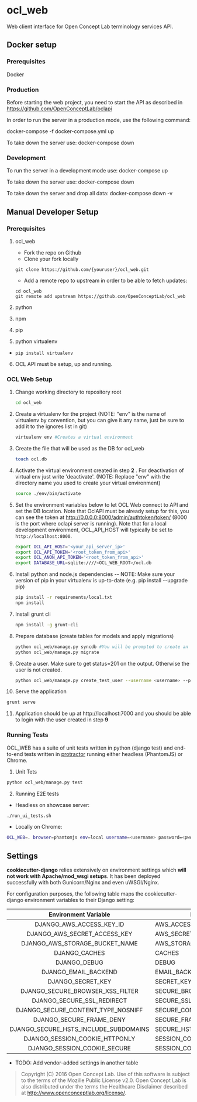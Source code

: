 # ocl_web

Web client interface for Open Concept Lab terminology services API.

## Docker setup

### Prerequisites

Docker

### Production

Before starting the web project, you need to start the API as described in
https://github.com/OpenConceptLab/oclapi

In order to run the server in a production mode, use the following command:

docker-compose -f docker-compose.yml up

To take down the server use:
docker-compose down

### Development

To run the server in a development mode use:
docker-compose up

To take down the server use:
docker-compose down

To take down the server and drop all data:
docker-compose down -v

## Manual Developer Setup

### Prerequisites

1. ocl_web  
   * Fork the repo on Github
   * Clone your fork locally
   ```
   git clone https://github.com/{youruser}/ocl_web.git
   ```   
   * Add a remote repo to upstream in order to be able to fetch updates:
   ```
   cd ocl_web
   git remote add upstream https://github.com/OpenConceptLab/ocl_web
   ```
   
2. python
3. npm
4. pip
5. python virtualenv
  * ``` pip install virtualenv ```
6. OCL API must be setup, up and running.

### OCL Web Setup

1. Change working directory to repository root
   ```sh
   cd ocl_web 
   ```
2. Create a virtualenv for the project (NOTE: "env" is the name of virtualenv by convention, but you can give it any name, just be sure to add it to the ignores list in git)
   ```sh 
   virtualenv env #Creates a virtual environment
   ```
3. Create the file that will be used as the DB for ocl_web
   ```sh
   touch ocl.db 
   ```
4. Activate the virtual environment created in step __2__ . For deactivation of virtual env just write 'deactivate'. (NOTE: Replace "env" with the directory name you used to create your virtual environment)
   ```sh
   source ./env/bin/activate
   ```
5. Set the environment variables below to let OCL Web connect to API and set the DB location. Note that OclAPI must be already setup for this, you can see the token at http://0.0.0.0:8000/admin/authtoken/token/ (8000 is the port where oclapi server is running). Note that for a local development environment, OCL_API_HOST will typically be set to `http://localhost:8000`.
   
   ```sh
   export OCL_API_HOST='<your_api_server_ip>'
   export OCL_API_TOKEN='<root_token_from_api>'
   export OCL_ANON_API_TOKEN='<root_token_from_api>'
   export DATABASE_URL=sqlite:////<OCL_WEB_ROOT>/ocl.db
   
   ```
   
6. Install python and node.js dependencies -- NOTE: Make sure your version of pip in your virtualenv is up-to-date (e.g. pip install --upgrade pip)
   ```sh 
   pip install -r requirements/local.txt
   npm install
   ```
7. Install grunt cli 
   ```sh
   npm install -g grunt-cli
   ```
8. Prepare database (create tables for models and apply migrations)
   ```sh
   python ocl_web/manage.py syncdb #You will be prompted to create an ocl_web superuser
   python ocl_web/manage.py migrate 
   ```
9. Create a user. Make sure to get status=201 on the output. Otherwise the user is not created.
   ```sh
   python ocl_web/manage.py create_test_user --username <username> --password <password>
   ```
10. Serve the application 
   ```sh 
   grunt serve 
   ```
11. Application should be up at http://localhost:7000 and you should be able to login with the user created in step __9__


### Running Tests

OCL_WEB has a suite of unit tests written in python (django test) and end-to-end tests written in [protractor](https://github.com/angular/protractor) running either headless (PhantomJS) or Chrome.

1. Unit Tets
  ```sh
  python ocl_web/manage.py test 
  ``` 
2. Running E2E tests
  * Headless on showcase server: 
  ```sh
  ./run_ui_tests.sh 
  ```
  * Locally on Chrome: 
  ```sh 
  OCL_WEB=. browser=phantomjs env=local username=<username> password=<pwd> ./run_ui_tests.sh
  ```


## Settings

__cookiecutter-django__ relies extensively on environment settings which **will not work with Apache/mod_wsgi setups**. It has been deployed successfully with both Gunicorn/Nginx and even uWSGI/Nginx.

For configuration purposes, the following table maps the cookiecutter-django environment variables to their Django setting:

|          Environment Variable         | Django Setting                 | Development Default                            | Production Default                          |
|:-------------------------------------:|--------------------------------|------------------------------------------------|---------------------------------------------|
| DJANGO_AWS_ACCESS_KEY_ID              | AWS_ACCESS_KEY_ID              | n/a                                            | raises error                                |
| DJANGO_AWS_SECRET_ACCESS_KEY          | AWS_SECRET_ACCESS_KEY          | n/a                                            | raises error                                |
| DJANGO_AWS_STORAGE_BUCKET_NAME        | AWS_STORAGE_BUCKET_NAME        | n/a                                            | raises error                                |
| DJANGO_CACHES                         | CACHES                         | locmem                                         | memcached                                   |
| DJANGO_DEBUG                          | DEBUG                          | True                                           | False                                       |
| DJANGO_EMAIL_BACKEND                  | EMAIL_BACKEND                  | django.core.mail.backends.console.EmailBackend | django.core.mail.backends.smtp.EmailBackend |
| DJANGO_SECRET_KEY                     | SECRET_KEY                     | CHANGEME!!!                                    | raises error                                |
| DJANGO_SECURE_BROWSER_XSS_FILTER      | SECURE_BROWSER_XSS_FILTER      | n/a                                            | True                                        |
| DJANGO_SECURE_SSL_REDIRECT            | SECURE_SSL_REDIRECT            | n/a                                            | True                                        |
| DJANGO_SECURE_CONTENT_TYPE_NOSNIFF    | SECURE_CONTENT_TYPE_NOSNIFF    | n/a                                            | True                                        |
| DJANGO_SECURE_FRAME_DENY              | SECURE_FRAME_DENY              | n/a                                            | True                                        |
| DJANGO_SECURE_HSTS_INCLUDE_SUBDOMAINS | SECURE_HSTS_INCLUDE_SUBDOMAINS | n/a                                            | True                                        |
| DJANGO_SESSION_COOKIE_HTTPONLY        | SESSION_COOKIE_HTTPONLY        | n/a                                            | True                                        |
| DJANGO_SESSION_COOKIE_SECURE          | SESSION_COOKIE_SECURE          | n/a                                            | False                                       |
* TODO: Add vendor-added settings in another table


> Copyright (C) 2016 Open Concept Lab. Use of this software is subject
> to the terms of the Mozille Public License v2.0. Open Concept Lab is
> also distributed under the terms the Healthcare Disclaimer
> described at http://www.openconceptlab.org/license/.
